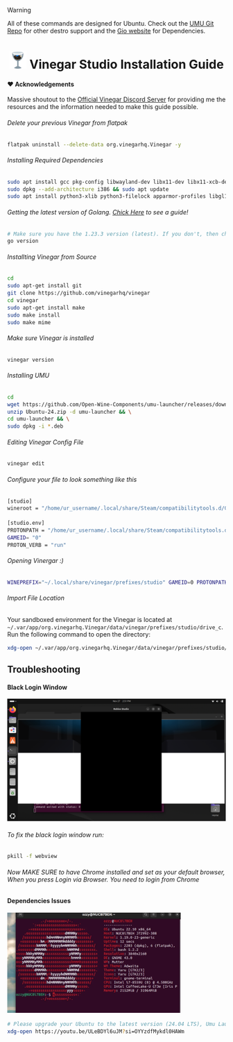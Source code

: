 > [!WARNING] 
>All of these commands are designed for Ubuntu. Check out the [UMU Git Repo](https://github.com/Open-Wine-Components/umu-launcher?tab=readme-ov-file#building) for other destro support and the [Gio website](https://gioui.org/doc/install/linux) for Dependencies.
<!DOCTYPE html>
<html lang="en">
<head>
    <meta charset="UTF-8">
    <meta name="viewport" content="width=device-width, initial-scale=1.0">
</head>
<body>
    <h1 align="center">
        <img src="https://github.com/Nightro-Fx/Vinegar-Guide/blob/main/img/Vinegar.png" width="40" alt="Logo"/> 
        Vinegar Studio Installation Guide
    </h1>
</html>

#### ❤️ Acknowledgements  
Massive shoutout to the [Official Vinegar Discord Server](https://discord.gg/vinegarhq-1069506340973707304) for providing me the resources and the information needed to make this guide possible.

###### Delete your previous Vinegar from flatpak
```bash
flatpak uninstall --delete-data org.vinegarhq.Vinegar -y
```
###### Installing Required Dependencies
```bash
sudo apt install gcc pkg-config libwayland-dev libx11-dev libx11-xcb-dev libxkbcommon-x11-dev libgles2-mesa-dev libegl1-mesa-dev libffi-dev libxcursor-dev libvulkan-dev
sudo dpkg --add-architecture i386 && sudo apt update
sudo apt install python3-xlib python3-filelock apparmor-profiles libgl1-mesa-dri:i386 libglx-mesa0:i386
```

###### Getting the latest version of Golang. [Chick Here](https://github.com/Nightro-Fx/Golang-Installation-Guide) to see a guide!
```bash
# Make sure you have the 1.23.3 version (latest). If you don't, then check out the link above.
go version
```

###### Installting Vinegar from Source
```bash
cd
sudo apt-get install git
git clone https://github.com/vinegarhq/vinegar
cd vinegar
sudo apt-get install make
sudo make install
sudo make mime
```
###### Make sure Vinegar is installed
```bash
vinegar version
```

###### Installing UMU
```bash
cd
wget https://github.com/Open-Wine-Components/umu-launcher/releases/download/1.1.4/Ubuntu-24.zip -O Ubuntu-24.zip && \
unzip Ubuntu-24.zip -d umu-launcher && \
cd umu-launcher && \
sudo dpkg -i *.deb
```

###### Editing Vinegar Config File
```bash
vinegar edit
```
###### Configure your file to look something like this
```bash
[studio]
wineroot = "/home/ur_username/.local/share/Steam/compatibilitytools.d/GE-Proton9-23"

[studio.env]
PROTONPATH = "/home/ur_username/.local/share/Steam/compatibilitytools.d/GE-Proton9-23"
GAMEID= "0"
PROTON_VERB = "run"
```

###### Opening Vinergar :)
```bash
WINEPREFIX="~/.local/share/vinegar/prefixes/studio" GAMEID=0 PROTONPATH=GE-Proton umu-run "$(find ~/.local/share/vinegar/versions/ -name "RobloxStudioBeta.exe")"
```

###### Import File Location
Your sandboxed environment for the Vinegar is located at `~/.var/app/org.vinegarhq.Vinegar/data/vinegar/prefixes/studio/drive_c`. 
Run the following command to open the directory:
```bash
xdg-open ~/.var/app/org.vinegarhq.Vinegar/data/vinegar/prefixes/studio/drive_c
```

## Troubleshooting
#### Black Login Window
<img src="https://github.com/Nightro-Fx/Vinegar-Guide/blob/main/img/Black_Login_Window.png" width="600" alt="Problem"/> 

###### To fix the black login window run:
```bash
pkill -f webview
```

###### Now MAKE SURE to have Chrome installed and set as your default browser, When you press *Login via Browser*. You need to login from Chrome

#### Dependencies Issues
<img src="https://github.com/Nightro-Fx/Vinegar-Guide/blob/main/img/Neofetch.png" width="400" alt="Problem"/> 

```bash
# Please upgrade your Ubuntu to the latest version (24.04 LTS), Umu Launcher is NOT made for older versions
xdg-open https://youtu.be/ULeBDYl6uJM?si=OYYzdfMykdl0HAWm
```

